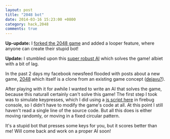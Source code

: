 ```yaml
---
layout: post
title: "2048 bot"
date: 2014-03-16 15:23:00 +0800
category: hack,2048
comments: true
---
```

**Up-update:** I [forked the 2048 game](http://keang.me/2048) and added a looper feature, where anyone can create their stupid bot!

**Update:** I stumbled upon this [super robust AI]( http://ov3y.github.io/2048-AI/) which solves the game! albiet with a bit of lag.

In the past 2 days my facebook newsfeed flooded with posts about a new game, [2048](http://gabrielecirulli.github.io/2048/) which itself is a clone from an existing game concept ([dejavu?](http://en.wikipedia.org/wiki/Flappy_Bird)).

After playing with it for awhile I wanted to write an AI that solves the game, because this naturalI certainly can't solve this game! The first step I took was to simulate keypresses, which I did using a [js script here](https://gist.github.com/keang/9502722) in firebug console, so I didn't have to modify the game's code at all. At this point I still haven't read a single line of the source code. But all this does is either moving randomly, or moving in a fixed circular pattern.

It's a stupid bot that presses some keys for you, but it scores better than me! Will come back and work on a proper AI soon!
